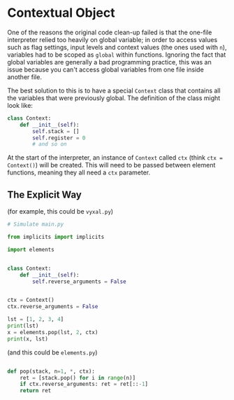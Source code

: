 # Contextual Object

One of the reasons the original code clean-up failed is that the one-file interpreter relied too heavily on global variable; in order to access values such as flag settings, input levels and context values (the ones used with `n`), variables had to be scoped as `global` within functions. Ignoring the fact that global variables are generally a bad programming practice, this was an issue because you can't access global variables from one file inside another file.

The best solution to this is to have a special `Context` class that contains all the variables that were previously global. The definition of the class might look like:

```python
class Context:
    def __init__(self):
        self.stack = []
        self.register = 0
        # and so on
```

At the start of the interpreter, an instance of `Context` called `ctx` (think `ctx = Context()`) will be created. This will need to be passed between element functions, meaning they all need a `ctx` parameter.


## The Explicit Way

(for example, this could be `vyxal.py`)

```python
# Simulate main.py

from implicits import implicits

import elements


class Context:
    def __init__(self):
        self.reverse_arguments = False


ctx = Context()
ctx.reverse_arguments = False

lst = [1, 2, 3, 4]
print(lst)
x = elements.pop(lst, 2, ctx)
print(x, lst)
```

(and this could be `elements.py`)

```python

def pop(stack, n=1, *, ctx):
    ret = [stack.pop() for i in range(n)]
    if ctx.reverse_arguments: ret = ret[::-1]
    return ret
```
